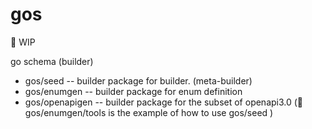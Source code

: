 # gos

:construction: WIP

go schema (builder)

- gos/seed -- builder package for builder. (meta-builder)
- gos/enumgen -- builder package for enum definition
- gos/openapigen -- builder package for the subset of openapi3.0
 (:memo: gos/enumgen/tools is the example of how to use gos/seed )
